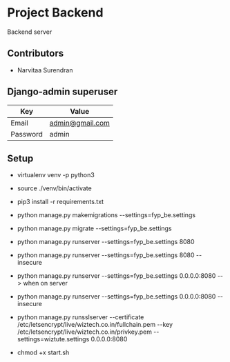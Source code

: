 # Project Backend
Backend server

## Contributors
* Narvitaa Surendran

## Django-admin superuser

| Key | Value |
|----------|------------|
| Email | admin@gmail.com | 
| Password| admin |

## Setup
* virtualenv venv -p python3

* source ./venv/bin/activate
	
* pip3 install -r requirements.txt

* python manage.py makemigrations --settings=fyp_be.settings

* python manage.py migrate --settings=fyp_be.settings

* python manage.py runserver --settings=fyp_be.settings 8080

* python manage.py runserver --settings=fyp_be.settings 8080 --insecure

* python manage.py runserver --settings=fyp_be.settings 0.0.0.0:8080  --> when on server

* python manage.py runserver --settings=fyp_be.settings 0.0.0.0:8080 --insecure

* python manage.py runsslserver --certificate /etc/letsencrypt/live/wiztech.co.in/fullchain.pem --key /etc/letsencrypt/live/wiztech.co.in/privkey.pem --settings=wiztute.settings 0.0.0.0:8080

* chmod +x start.sh








